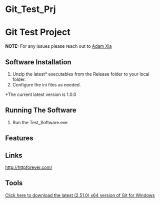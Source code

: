 Git_Test_Prj
============

# Git Test Project


**NOTE:** For any issues please reach out to [Adam Xia](ysxia@gmail.com)

## Software Installation

1. Unzip the latest* executables from the Release folder to your local folder.
2. Configure the ini files as needed.

*The current latest version is 1.0.0



## Running The Software


1. Run the Test_Software.exe


## Features 

## Links 
http://httpforever.com/

## Tools
[Click here to download the latest (2.51.0) x64 version of Git for Windows](https://github.com/git-for-windows/git/releases/download/v2.51.0.windows.1/Git-2.51.0-64-bit.exe)
